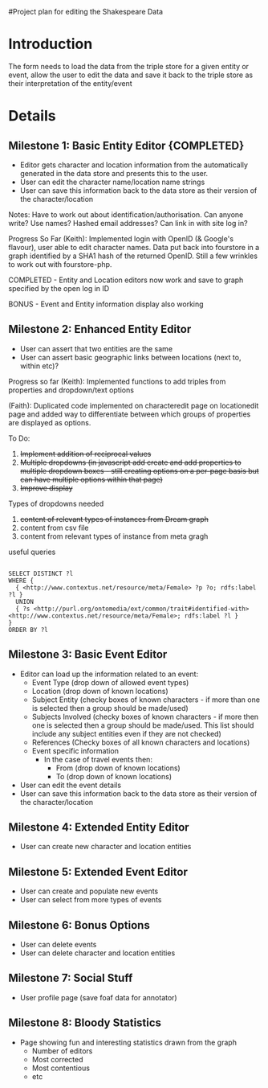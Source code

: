 #Project plan for editing the Shakespeare Data

# Introduction #

The form needs to load the data from the triple store for a given entity or event, allow the user to edit the data and save it back to the triple store as their interpretation of the entity/event


# Details #

## Milestone 1: Basic Entity Editor {COMPLETED} ##

  * Editor gets character and location information from the automatically generated in the data store and presents this to the user.
  * User can edit the character name/location name strings
  * User can save this information back to the data store as their version of the character/location

Notes: Have to work out about identification/authorisation. Can anyone write? Use names? Hashed email addresses? Can link in with site log in?

Progress So Far (Keith): Implemented login with OpenID (& Google's flavour), user able to edit character names. Data put back into fourstore in a graph identified by a SHA1 hash of the returned OpenID. Still a few wrinkles to work out with fourstore-php.

COMPLETED - Entity and Location editors now work and save to graph specified by the open log in ID

BONUS - Event and Entity information display also working


## Milestone 2: Enhanced Entity Editor ##

  * User can assert that two entities are the same
  * User can assert basic geographic links between locations (next to, within etc)?

Progress so far (Keith): Implemented functions to add triples from properties and dropdown/text options

(Faith): Duplicated code implemented on characteredit page on locationedit page and added way to differentiate between which groups of properties are displayed as options.

To Do:
  1. ~~Implement addition of reciprocal values~~
  1. ~~Multiple dropdowns (in javascript add create and add properties to multiple dropdown boxes - still creating options on a per-page basis but can have multiple options within that page)~~
  1. ~~Improve display~~

Types of dropdowns needed
  1. ~~content of relevant types of instances from Dream graph~~
  1. content from csv file
  1. content from relevant types of instance from meta gragh

useful queries
```

SELECT DISTINCT ?l
WHERE {
  { <http://www.contextus.net/resource/meta/Female> ?p ?o; rdfs:label ?l }
  UNION
  { ?s <http://purl.org/ontomedia/ext/common/trait#identified-with> <http://www.contextus.net/resource/meta/Female>; rdfs:label ?l }
}
ORDER BY ?l

```

## Milestone 3: Basic Event Editor ##

  * Editor can load up the information related to an event:
    * Event Type (drop down of allowed event types)
    * Location (drop down of known locations)
    * Subject Entity (checky boxes of known characters - if more than one is selected then a group should be made/used)
    * Subjects Involved (checky boxes of known characters - if more then one is selected then a group should be made/used. This list should include any subject entities even if they are not checked)
    * References (Checky boxes of all known characters and locations)
    * Event specific information
      * In the case of travel events then:
        * From (drop down of known locations)
        * To (drop down of known locations)
  * User can edit the event details
  * User can save this information back to the data store as their version of the character/location

## Milestone 4: Extended Entity Editor ##

  * User can create new character and location entities

## Milestone 5: Extended Event Editor ##

  * User can create and populate new events
  * User can select from more types of events

## Milestone 6: Bonus Options ##

  * User can delete events
  * User can delete character and location entities

## Milestone 7: Social Stuff ##

  * User profile page (save foaf data for annotator)

## Milestone 8: Bloody Statistics ##

  * Page showing fun and interesting statistics drawn from the graph
    * Number of editors
    * Most corrected
    * Most contentious
    * etc